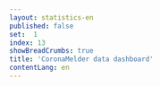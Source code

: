 ```yaml
---
layout: statistics-en
published: false
set:  1
index: 13
showBreadCrumbs: true
title: 'CoronaMelder data dashboard'
contentLang: en
---
```

